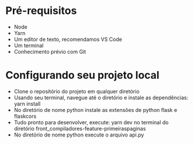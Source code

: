 # Pré-requisitos
- Node
- Yarn
- Um editor de texto, recomendamos VS Code
- Um terminal
- Conhecimento prévio com Git

# Configurando seu projeto local
- Clone o repositório do projeto em qualquer diretório
- Usando seu terminal, navegue até o diretório e instale as dependências: yarn install
- No diretório de nome python instale as extensões de python flask e flaskcors
- Tudo pronto para desenvolver, execute: yarn dev no terminal do diretório front_compiladores-feature-primeiraspaginas
- No diretório de nome python execute o arquivo api.py 
  
